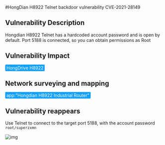 #HongDian H8922 Telnet backdoor vulnerability CVE-2021-28149

## Vulnerability Description

Hongdian H8922 Telnet has a hardcoded account password and is open by default. Port 5188 is connected, so you can obtain permissions as Root

## Vulnerability Impact

<span style="background-color:rgb(18, 160, 255); padding: 2px 4px; border-radius: 3px; color: white;">HongDrive H8922</span>

## Network surveying and mapping

<span style="background-color:rgb(18, 160, 255); padding: 2px 4px; border-radius: 3px; color: white;">app:"Hongdian H8922 Industrial Router"</span>

## Vulnerability reappears

Use Telnet to connect to the target port 5188, with the account password `root/superzxmn`



![img](https://raw.githubusercontent.com/PeiQi0/PeiQi-WIKI-Book/refs/heads/main/docs/.vuepress/../.vuepress/public/img/hd-1.png)